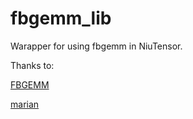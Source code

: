 # fbgemm_lib
Warapper for using fbgemm in NiuTensor.

Thanks to:

[FBGEMM](https://github.com/pytorch/FBGEMM)

[marian](https://github.com/marian-nmt/marian)
